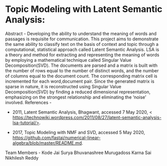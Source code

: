 # Topic Modeling with Latent Semantic Analysis:
Abstract - Developing the ability to understand the meaning of words and
passages is requisite for communication. This project aims to demonstrate the
same ability to classify text on the basis of context and topic through a
computational, statistical approach called Latent Semantic Analysis. LSA is a
theory and method for extracting and representing the meaning of words by
employing a mathematical technique called Singular Value
Decomposition(SVD). The documents are parsed and a matrix is built with the
number of rows equal to the number of distinct words, and the number of
columns equal to the document count. The corresponding matrix cell is
incremented for each word,document pair. Since the generated matrix is sparse
in nature, it is reconstructed using Singular Value Decomposition(SVD) by
finding a reduced dimensional representation, emphasizing on the strongest
relationship and eliminating the ‘noise’ involved.
References -

- 2011, Latent Semantic Analysis, Bhagwant, accessed 7 May 2020, <
https://technowiki.wordpress.com/2011/08/27/latent-semantic-analysis-lsa-tutorial/>.

- 2017, Topic Modeling with NMF and SVD, accessed 5 May
2020, <https://github.com/fastai/numerical-linear-algebra/blob/master/README.md>.

Team Members -
Kode Jai Surya
Bhuvanashree Murugadoss
Karna Sai Nikhilesh Reddy

